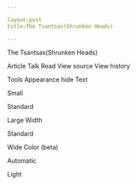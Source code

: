 ```yaml
---

layout:post
title:The Tsantsas(Shrunken Heads)

---
```


The Tsantsas(Shrunken Heads)

Article
Talk
Read
View source
View history

Tools
Appearance  hide
Text

Small

Standard

Large
Width

Standard

Wide
Color (beta)

Automatic

Light
